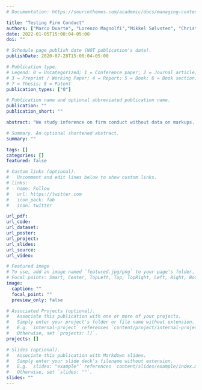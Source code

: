 ```yaml
---
# Documentation: https://sourcethemes.com/academic/docs/managing-content/

title: "Testing Firm Conduct"
authors: ["Marco Duarte", "Lorenzo Magnolfi","Mikkel Sølvsten", "Christopher Sullivan"]
date: 2022-01-05T15:00:04-05:00
doi: ""

# Schedule page publish date (NOT publication's date).
publishDate: 2020-07-28T15:00:04-05:00

# Publication type.
# Legend: 0 = Uncategorized; 1 = Conference paper; 2 = Journal article;
# 3 = Preprint / Working Paper; 4 = Report; 5 = Book; 6 = Book section;
# 7 = Thesis; 8 = Patent
publication_types: ["0"]

# Publication name and optional abbreviated publication name.
publication: ""
publication_short: ""

abstract: "We study inference on firm conduct without data on markups. Berry and Haile (2014) provide a restriction, formed with instruments, to falsify a model of conduct. Implementing a test using this falsifiable restriction involves choosing both hypotheses and instruments, affecting inference. While the IO literature has adopted model selection and model assessment approaches to formulating hypotheses, we present the advantages of the Rivers and Vuong (2002) (RV) model selection test under misspecification. However, the RV test may suffer from degeneracy, whereby inference is invalid. We connect degeneracy to instrument strength via a novel definition of weak instruments for testing, enabling us to provide a diagnostic for weak instruments. An application in the setting of Villas-Boas (2007) illustrates our results. We test conduct with four commonly used sets of instruments. Two are weak, causing the RV test to have no power. With a procedure to accumulate evidence across all sets of strong instruments, we conclude for a model in which manufacturers set retail prices."

# Summary. An optional shortened abstract.
summary: ""

tags: []
categories: []
featured: false

# Custom links (optional).
#   Uncomment and edit lines below to show custom links.
# links:
# - name: Follow
#   url: https://twitter.com
#   icon_pack: fab
#   icon: twitter

url_pdf:
url_code:
url_dataset:
url_poster:
url_project:
url_slides:
url_source:
url_video:

# Featured image
# To use, add an image named `featured.jpg/png` to your page's folder. 
# Focal points: Smart, Center, TopLeft, Top, TopRight, Left, Right, BottomLeft, Bottom, BottomRight.
image:
  caption: ""
  focal_point: ""
  preview_only: false

# Associated Projects (optional).
#   Associate this publication with one or more of your projects.
#   Simply enter your project's folder or file name without extension.
#   E.g. `internal-project` references `content/project/internal-project/index.md`.
#   Otherwise, set `projects: []`.
projects: []

# Slides (optional).
#   Associate this publication with Markdown slides.
#   Simply enter your slide deck's filename without extension.
#   E.g. `slides: "example"` references `content/slides/example/index.md`.
#   Otherwise, set `slides: ""`.
slides: ""
---
```


